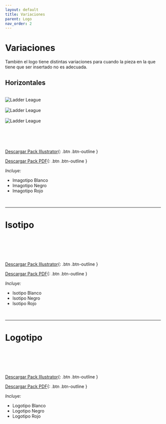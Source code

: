 ```yaml
---
layout: default
title: Variaciones
parent: Logo
nav_order: 2
---
```


# Variaciones

También el logo tiene distintas variaciones para cuando la pieza en la que tiene que ser insertado no es adecuada.

## Horizontales
<br />

<img src="../../../assets/images/logo-horizontal-negro.jpg" alt="Ladder League"/>
<br />
<br />

<img src="../../../assets/images/logo-horizontal-blanco.jpg" alt="Ladder League"/>
<br /><br />

<img src="../../../assets/images/logo-horizontal-rojo.jpg" alt="Ladder League"/>
<br />
<br />
<br />
<br /><br />

[Descargar Pack Illustrator](https://drive.google.com/uc?export=download&id=1N9bqsJwF2qgRI2OEg5Fj18SpgpSXatEx){: .btn .btn-outline }

[Descargar Pack PDF](https://drive.google.com/uc?export=download&id=1vs4f9Vn8ml8-TI2jn04guR0WvksrHrI3){: .btn .btn-outline }


*Incluye:*
<ul>
<li>Imagotipo Blanco</li>
<li>Imagotipo Negro</li>
<li>Imagotipo Rojo</li>
</ul>
<br>

---

# Isotipo
<br />
<br />
<br /><br />

[Descargar Pack Illustrator](https://drive.google.com/uc?export=download&id=12ZFIhVVN6g9HGYk8iD31bM0p4bpyvdi9){: .btn .btn-outline }

[Descargar Pack PDF](https://drive.google.com/uc?export=download&id=1IRrwQXdkm12NlEIUhE7Ws4wiGD7PT0cQ){: .btn .btn-outline }

*Incluye:*
<ul>
<li>Isotipo Blanco</li>
<li>Isotipo Negro</li>
<li>Isotipo Rojo</li>
</ul>
<br>

---

# Logotipo
<br />
<br />
<br /><br />

[Descargar Pack Illustrator](https://drive.google.com/uc?export=download&id=1MdTQg3kZ47NXicK1DPldGp4f_ZkN-Rxq){: .btn .btn-outline }

[Descargar Pack PDF](https://drive.google.com/uc?export=download&id=1ygBq7dqPs4PJxtMARLih_JylmOSES6r6){: .btn .btn-outline }

*Incluye:*
<ul>
<li>Logotipo Blanco</li>
<li>Logotipo Negro</li>
<li>Logotipo Rojo</li>
</ul>
<br>



